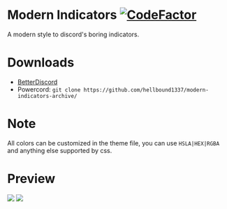 # Modern Indicators [![CodeFactor](https://www.codefactor.io/repository/github/hellbound1337/modern-indicators-archive/badge)](https://www.codefactor.io/repository/github/hellbound1337/modern-indicators-archive)
A modern style to discord's boring indicators.

# Downloads
- [BetterDiscord](https://betterdiscord.net/ghdl?id=3271)
- Powercord: `git clone https://github.com/hellbound1337/modern-indicators-archive/`

# Note
All colors can be customized in the theme file, you can use `HSLA|HEX|RGBA` and anything else supported by css.

# Preview
<img src="https://i.imgur.com/qk0aZN0.png"/>
<img src="https://i.imgur.com/mh452Fp.png"/>
